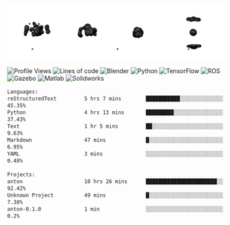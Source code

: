 ![cubes](https://github.com/imsenthur/imsenthur/blob/master/cubes.gif)

<!--START_SECTION:waka-->
![Profile Views](http://img.shields.io/badge/Profile%20views-209-blue)
![Lines of code](https://img.shields.io/badge/From%20%22Hello%2C%20World%21%22%2C%20I%27ve%20written-599427%20lines%20of%20code-blue)
![Blender](https://img.shields.io/badge/-Blender-orange)
![Python](https://img.shields.io/badge/-Python-blue)
![TensorFlow](https://img.shields.io/badge/-TensorFlow-ff8c00)
![ROS](https://img.shields.io/badge/-ROS-20b2aa)
![Gazebo](https://img.shields.io/badge/-Gazebo-lightgrey)
![Matlab](https://img.shields.io/badge/-Matlab-ffd700)
![Solidworks](https://img.shields.io/badge/-Solidworks-red)
```text
Languages: 
reStructuredText         5 hrs 7 mins        ███████████░░░░░░░░░░░░░░   45.35% 
Python                   4 hrs 13 mins       █████████░░░░░░░░░░░░░░░░   37.43% 
Text                     1 hr 5 mins         ██░░░░░░░░░░░░░░░░░░░░░░░   9.63% 
Markdown                 47 mins             █░░░░░░░░░░░░░░░░░░░░░░░░   6.95% 
YAML                     3 mins              ░░░░░░░░░░░░░░░░░░░░░░░░░   0.48%

Projects: 
anton                    10 hrs 26 mins      ███████████████████████░░   92.42% 
Unknown Project          49 mins             █░░░░░░░░░░░░░░░░░░░░░░░░   7.38% 
anton-0.1.0              1 min               ░░░░░░░░░░░░░░░░░░░░░░░░░   0.2%
```


<!--END_SECTION:waka-->

